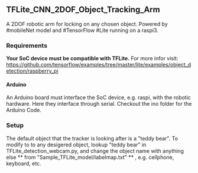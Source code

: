 ## TFLite_CNN_2DOF_Object_Tracking_Arm
A 2DOF robotic arm for locking on any chosen object.
Powered by #mobileNet model and #TensorFlow #Lite running on a raspi3.


### Requirements

**Your SoC device must be compatible with TFLite.**
For more infor visit: https://github.com/tensorflow/examples/tree/master/lite/examples/object_detection/raspberry_pi

#### Arduino

An Arduino board must interface the SoC device, e.g. raspi, with the robotic hardware. Here they interface through serial.
Checkout the ino folder for the Arduino Code.

### Setup

The default object that the tracker is looking after is a "teddy bear". To modify to to any desigered object, lookup "teddy bear" in TFLite_detection_webcam.py, and change the object name with anything else ** from "Sample_TFLite_model/labelmap.txt" ** , e.g. cellphone, keyboard, etc.
